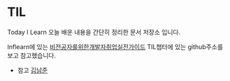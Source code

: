# TIL
Today I Learn 오늘 배운 내용을 간단히 정리한 문서 저장소 입니다.

Inflearn에 있는 [비전공자를위한개발자취업실전가이드](https://inf.run/VRfx) TIL챕터에 있는 github주소를 보고 참고했습니다.
- 참고 [김남준](https://github.com/namjunemy/TIL)
 
